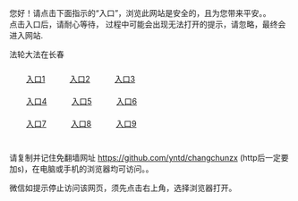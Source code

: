 您好！请点击下面指示的“入口”，浏览此网站是安全的，且为您带来平安。。 <br/>
点击入口后，请耐心等待， 过程中可能会出现无法打开的提示，请忽略，最终会进入网站. </br>

法轮大法在长春<br/>
<div style="padding:10px"><a style="margin:20px" target="_blank" href="https://d1zk5v6vv2g5jv.cloudfront.net/2Qpsp?ucnidjms" id="ccLink1" rel="nofollow">入口1</a> <a target="_blank" style="margin:20px" href="https://d2p2hrar3jycx6.cloudfront.net/2Qpsp?peskia" id="ccLink2" rel="nofollow">入口2</a> <a style="margin:20px" target="_blank" href="https://d2nf414fcy1l0e.cloudfront.net/2Qpsp?xctoctq" id="ccLink3" rel="nofollow">入口3</a></div>

<div style="padding:10px" ><a style="margin:20px" target="_blank" href="https://d1zk5v6vv2g5jv.cloudfront.net/2Qpsp?ucnidjms" id="ccLink4" rel="nofollow">入口4</a> <a style="margin:20px" href="https://d2p2hrar3jycx6.cloudfront.net/2Qpsp?peskia" target="_blank" id="ccLink5" rel="nofollow">入口5</a> <a style="margin:20px" href="https://d2nf414fcy1l0e.cloudfront.net/2Qpsp?xctoctq" target="_blank" id="ccLink6" rel="nofollow">入口6</a></div>

<div style="padding:10px"><a style="margin:20px" target="_blank" href="https://d1zk5v6vv2g5jv.cloudfront.net/2Qpsp?ucnidjms" id="ccLink7" rel="nofollow">入口7</a> <a style="margin:20px" href="https://d2p2hrar3jycx6.cloudfront.net/2Qpsp?peskia" target="_blank" id="ccLink8" rel="nofollow">入口8</a> <a style="margin:20px" target="_blank" href="https://d2nf414fcy1l0e.cloudfront.net/2Qpsp?xctoctq" id="ccLink9" rel="nofollow">入口9</a></div>

<br/>



请复制并记住免翻墙网址 https://github.com/yntd/changchunzx (http后一定要加s)，在电脑或手机的浏览器均可访问。。<br/>

微信如提示停止访问该网页，须先点击右上角，选择浏览器打开。
